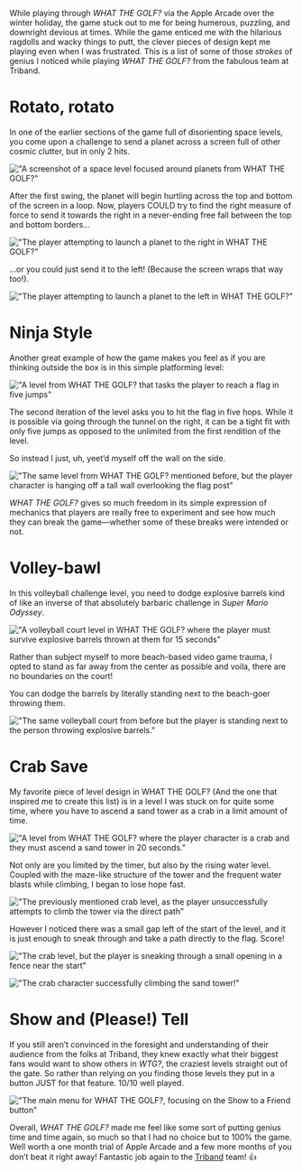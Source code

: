 While playing through *WHAT THE GOLF?* via the Apple Arcade over the winter holiday, the game stuck out to me for being humerous, puzzling, and downright devious at times. While the game enticed me with the hilarious ragdolls and wacky things to putt, the clever pieces of design kept me playing even when I was frustrated. This is a list of some of those *strokes* of genius I noticed while playing *WHAT THE GOLF?* from the fabulous team at Triband.

# Rotato, rotato
In one of the earlier sections of the game full of disorienting space levels, you come upon a challenge to send a planet across a screen full of other cosmic clutter, but in only 2 hits.

!["A screenshot of a space level focused around planets from WHAT THE GOLF?"](blog_images/what-the-golf-and-strokes-of-genius/wtg-space-1.jpg "A screenshot of a space level focused around planets from WHAT THE GOLF?")

After the first swing, the planet will begin hurtling across the top and bottom of the screen in a loop. Now, players COULD try to find the right measure of force to send it towards the right in a never-ending free fall between the top and bottom borders...

!["The player attempting to launch a planet to the right in WHAT THE GOLF?"](blog_images/what-the-golf-and-strokes-of-genius/wtg-space-2.jpg "The player attempts to launch a planet to the right in WHAT THE GOLF?")

...or you could just send it to the left! (Because the screen wraps that way too!).

!["The player attempting to launch a planet to the left in WHAT THE GOLF?"](blog_images/what-the-golf-and-strokes-of-genius/wtg-space-3.jpg "The player attempting to launch a planet to the left in WHAT THE GOLF?")

# Ninja Style

Another great example of how the game makes you feel as if you are thinking outside the box is in this simple platforming level:

!["A level from WHAT THE GOLF? that tasks the player to reach a flag in five jumps"](blog_images/what-the-golf-and-strokes-of-genius/wtg-jump-1.jpg "A level from WHAT THE GOLF? that tasks the player to reach a flag in five jumps")

The second iteration of the level asks you to hit the flag in five hops. While it is possible via going through the tunnel on the right, it can be a tight fit with only five jumps as opposed to the unlimited from the first rendition of the level. 

So instead I just, uh, yeet’d myself off the wall on the side.

!["The same level from WHAT THE GOLF? mentioned before, but the player character is hanging off a tall wall overlooking the flag post"](blog_images/what-the-golf-and-strokes-of-genius/wtg-jump-2.jpg "The same level from WHAT THE GOLF? mentioned before, but the player character is hanging off a tall wall overlooking the flag post")

*WHAT THE GOLF?* gives so much freedom in its simple expression of mechanics that players are really free to experiment and see how much they can break the game—whether some of these breaks were intended or not.

# Volley-bawl

In this volleyball challenge level, you need to dodge explosive barrels kind of like an inverse of that absolutely barbaric challenge in *Super Mario Odyssey*.

!["A volleyball court level in WHAT THE GOLF? where the player must survive explosive barrels thrown at them for 15 seconds"](blog_images/what-the-golf-and-strokes-of-genius/wtg-volley-1.jpg "A volleyball court level in WHAT THE GOLF? where the player must survive explosive barrels thrown at them for 15 seconds")

Rather than subject myself to more beach-based video game trauma, I opted to stand as far away from the center as possible and voila, there are no boundaries on the court!

You can dodge the barrels by literally standing next to the beach-goer throwing them.

!["The same volleyball court from before but the player is standing next to the person throwing explosive barrels."](blog_images/what-the-golf-and-strokes-of-genius/wtg-volley-2.jpg "The same volleyball court from before but the player is standing next to the person throwing explosive barrels.")

# Crab Save

My favorite piece of level design in WHAT THE GOLF? (And the one that inspired me to create this list) is in a level I was stuck on for quite some time, where you have to ascend a sand tower as a crab in a limit amount of time.

!["A level from WHAT THE GOLF? where the player character is a crab and they must ascend a sand tower in 20 seconds."](blog_images/what-the-golf-and-strokes-of-genius/wtg-crab-1.jpg "A level from WHAT THE GOLF? where the player character is a crab and they must ascend a sand tower in 20 seconds.")

Not only are you limited by the timer, but also by the rising water level. Coupled with the maze-like structure of the tower and the frequent water blasts while climbing, I began to lose hope fast.

!["The previously mentioned crab level, as the player unsuccessfully attempts to climb the tower via the direct path"](blog_images/what-the-golf-and-strokes-of-genius/wtg-crab-2.jpg "The previously mentioned crab level, as the player unsuccessfully attempts to climb the tower via the direct path")

However I noticed there was a small gap left of the start of the level, and it is just enough to sneak through and take a path directly to the flag. Score!

!["The crab level, but the player is sneaking through a small opening in a fence near the start"](blog_images/what-the-golf-and-strokes-of-genius/wtg-crab-3.jpg "The crab level, but the player is sneaking through a small opening in a fence near the start")

!["The crab character successfully climbing the sand tower!"](blog_images/what-the-golf-and-strokes-of-genius/wtg-crab-4.jpg "The crab character successfully climbing the sand tower!")

# Show and (Please!) Tell
If you still aren’t convinced in the foresight and understanding of their audience from the folks at Triband, they knew exactly what their biggest fans would want to show others in *WTG?*, the craziest levels straight out of the gate. So rather than relying on you finding those levels they put in a button JUST for that feature. 10/10 well played.

!["The main menu for WHAT THE GOLF?, focusing on the Show to a Friend button"](blog_images/what-the-golf-and-strokes-of-genius/wtg-title.jpg "The main menu for WHAT THE GOLF?, focusing on the Show to a Friend button")

Overall, *WHAT THE GOLF?* made me feel like some sort of putting genius time and time again, so much so that I had no choice but to 100% the game. Well worth a one month trial of Apple Arcade and a few more months of you don’t beat it right away! Fantastic job again to the [Triband](http://triband.net/) team! 👍